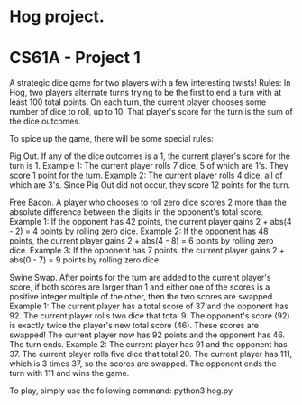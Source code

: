 # Hog project.
# CS61A - Project 1

A strategic dice game for two players with a few interesting twists!
Rules:
In Hog, two players alternate turns trying to be the first to end a turn with at least 100 total points. On each turn, the current player chooses some number of dice to roll, up to 10. That player's score for the turn is the sum of the dice outcomes.

To spice up the game, there will be some special rules:

   Pig Out. If any of the dice outcomes is a 1, the current player's score for the turn is 1.
        Example 1: The current player rolls 7 dice, 5 of which are 1's. They score 1 point for the turn.
        Example 2: The current player rolls 4 dice, all of which are 3's. Since Pig Out did not occur, they score 12 points for the turn.

   Free Bacon. A player who chooses to roll zero dice scores 2 more than the absolute difference between the digits in the opponent's total score.
        Example 1: If the opponent has 42 points, the current player gains 2 + abs(4 - 2) = 4 points by rolling zero dice.
        Example 2: If the opponent has 48 points, the current player gains 2 + abs(4 - 8) = 6 points by rolling zero dice.
        Example 3: If the opponent has 7 points, the current player gains 2 + abs(0 - 7) = 9 points by rolling zero dice.

   Swine Swap. After points for the turn are added to the current player's score, if both scores are larger than 1 and either one of the scores
   is a positive integer multiple of the   other, then the two scores are swapped.
        Example 1: The current player has a total score of 37 and the opponent has 92. The current player rolls two dice that total 9. 
        The opponent's score (92) is exactly twice the player's new total score (46). These scores are swapped! The current player now has 92 points and the opponent has 46. 
        The turn ends.
        Example 2: The current player has 91 and the opponent has 37. The current player rolls five dice that total 20. The current player has 111,
        which is 3 times 37, so the scores are swapped. The opponent ends the turn with 111 and wins the game.
        
To play, simply use the following command: python3 hog.py
